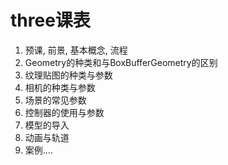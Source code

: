 # three课表

1. 预课, 前景, 基本概念, 流程
2. Geometry的种类和与BoxBufferGeometry的区别
3. 纹理贴图的种类与参数
4. 相机的种类与参数
5. 场景的常见参数
6. 控制器的使用与参数
7. 模型的导入
8. 动画与轨道
9. 案例....